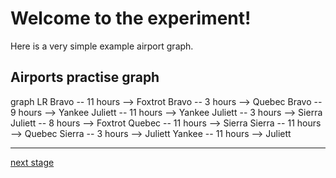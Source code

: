 # Welcome to the experiment!

Here is a very simple example airport graph.

## Airports practise graph

<div></div>
<div class="mermaid-access">
graph LR
  Bravo -- 11 hours --> Foxtrot
  Bravo -- 3 hours --> Quebec
  Bravo -- 9 hours --> Yankee
  Juliett -- 11 hours --> Yankee
  Juliett -- 3 hours --> Sierra
  Juliett -- 8 hours --> Foxtrot
  Quebec -- 11 hours --> Sierra
  Sierra -- 11 hours --> Quebec
  Sierra -- 3 hours --> Juliett
  Yankee -- 11 hours --> Juliett
</div>

---
[next stage](./task1prompt-v.html)

<!-- Required scripts for MermaidAccess -->
<script src="https://combinatronics.com/mermaid-js/mermaid/release/8.8.4/dist/mermaid.min.js"></script>
<script src="mermaid-access-elm.js"></script>
<script src="mermaid-access.js"></script>
<script>
    mermaidAccess.go(mermaidAccess.viewerMode, mermaidAccess.displayAccessibleOnly)
</script>
